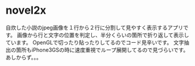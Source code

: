 novel2x
=======

自炊した小説のjpeg画像を１行から２行に分割して見やすく表示するアプリです。
画像から行と文字の位置を判定し、半分くらいの箇所で折り返して表示しています。
OpenGLで切ったり貼ったりしてるのでコード見辛いです。
文字抽出の箇所もiPhone3GSの時に速度重視でループ展開してるので見づらいです。
あしからず。。。
